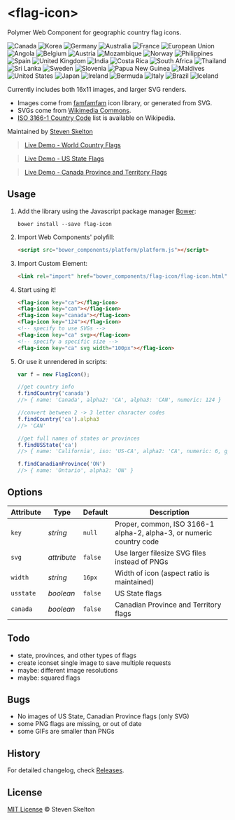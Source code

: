 &lt;flag-icon&gt;
===========

Polymer Web Component for geographic country flag icons.

![Canada](https://raw.githubusercontent.com/stevenrskelton/flag-icon/master/png/country-4x3/ca.png "Canada")
![Korea](https://raw.githubusercontent.com/stevenrskelton/flag-icon/master/png/country-4x3/kr.png "Korea")
![Germany](https://raw.githubusercontent.com/stevenrskelton/flag-icon/master/png/country-4x3/de.png "Germany")
![Australia](https://raw.githubusercontent.com/stevenrskelton/flag-icon/master/png/country-4x3/au.png "Australia")
![France](https://raw.githubusercontent.com/stevenrskelton/flag-icon/master/png/country-4x3/fr.png "France")
![European Union](https://raw.githubusercontent.com/stevenrskelton/flag-icon/master/png/country-4x3/europeanunion.png "European Union")
![Angola](https://raw.githubusercontent.com/stevenrskelton/flag-icon/master/png/country-4x3/ao.png "Angola")
![Belgium](https://raw.githubusercontent.com/stevenrskelton/flag-icon/master/png/country-4x3/be.png "Belgium")
![Austria](https://raw.githubusercontent.com/stevenrskelton/flag-icon/master/png/country-4x3/at.png "Austria")
![Mozambique](https://raw.githubusercontent.com/stevenrskelton/flag-icon/master/png/country-4x3/mz.png "Mozambique")
![Norway](https://raw.githubusercontent.com/stevenrskelton/flag-icon/master/png/country-4x3/no.png "Norway")
![Philippines](https://raw.githubusercontent.com/stevenrskelton/flag-icon/master/png/country-4x3/ph.png "Philippines")
![Spain](https://raw.githubusercontent.com/stevenrskelton/flag-icon/master/png/country-4x3/es.png "Spain")
![United Kingdom](https://raw.githubusercontent.com/stevenrskelton/flag-icon/master/png/country-4x3/gb.png "United Kingdom")
![India](https://raw.githubusercontent.com/stevenrskelton/flag-icon/master/png/country-4x3/in.png "India")
![Costa Rica](https://raw.githubusercontent.com/stevenrskelton/flag-icon/master/png/country-4x3/cr.png "Costa Rica")
![South Africa](https://raw.githubusercontent.com/stevenrskelton/flag-icon/master/png/country-4x3/za.png "South Africa")
![Thailand](https://raw.githubusercontent.com/stevenrskelton/flag-icon/master/png/country-4x3/th.png "Thailand")
![Sri Lanka](https://raw.githubusercontent.com/stevenrskelton/flag-icon/master/png/country-4x3/lk.png "Sri Lanka")
![Sweden](https://raw.githubusercontent.com/stevenrskelton/flag-icon/master/png/country-4x3/se.png "Sweden")
![Slovenia](https://raw.githubusercontent.com/stevenrskelton/flag-icon/master/png/country-4x3/si.png "Slovenia")
![Papua New Guinea](https://raw.githubusercontent.com/stevenrskelton/flag-icon/master/png/country-4x3/pg.png "Papua New Guinea")
![Maldives](https://raw.githubusercontent.com/stevenrskelton/flag-icon/master/png/country-4x3/mv.png "Maldives")
![United States](https://raw.githubusercontent.com/stevenrskelton/flag-icon/master/png/country-4x3/us.png "India")
![Japan](https://raw.githubusercontent.com/stevenrskelton/flag-icon/master/png/country-4x3/jp.png "Japan")
![Ireland](https://raw.githubusercontent.com/stevenrskelton/flag-icon/master/png/country-4x3/ie.png "Ireland")
![Bermuda](https://raw.githubusercontent.com/stevenrskelton/flag-icon/master/png/country-4x3/bm.png "Bermuda")
![Italy](https://raw.githubusercontent.com/stevenrskelton/flag-icon/master/png/country-4x3/it.png "Italy")
![Brazil](https://raw.githubusercontent.com/stevenrskelton/flag-icon/master/png/country-4x3/br.png "Brazil")
![Iceland](https://raw.githubusercontent.com/stevenrskelton/flag-icon/master/png/country-4x3/is.png "Iceland")

Currently includes both 16x11 images, and larger SVG renders.
* Images come from [famfamfam](http://www.famfamfam.com/lab/icons/flags/) icon library, or generated from SVG.
* SVGs come from [Wikimedia Commons](http://commons.wikimedia.org/wiki/Category:SVG_sovereign_state_flags).
* [ISO 3166-1 Country Code](http://en.wikipedia.org/wiki/ISO_3166-1) list is available on Wikipedia.

Maintained by [Steven Skelton](https://github.com/stevenrskelton)

> [Live Demo - World Country Flags](http://files.stevenskelton.ca/flag-icon/examples/countries.html)

> [Live Demo - US State Flags](http://files.stevenskelton.ca/flag-icon/examples/us-states.html)

> [Live Demo - Canada Province and Territory Flags](http://files.stevenskelton.ca/flag-icon/examples/canada-provinces.html)

## Usage

1. Add the library using the Javascript package manager [Bower](http://bower.io/):

	```bower install --save flag-icon```

2. Import Web Components' polyfill:

	```html
	<script src="bower_components/platform/platform.js"></script>
	```

3. Import Custom Element:

	```html
	<link rel="import" href="bower_components/flag-icon/flag-icon.html">
	```

4. Start using it!

	```html
	<flag-icon key="ca"></flag-icon>
	<flag-icon key="can"></flag-icon>
	<flag-icon key="canada"></flag-icon>
	<flag-icon key="124"></flag-icon>
	<!-- specify to use SVGs -->
	<flag-icon key="ca" svg></flag-icon>
	<!-- specify a specific size -->
	<flag-icon key="ca" svg width="100px"></flag-icon>
	```

5. Or use it unrendered in scripts:

	```javascript
	var f = new FlagIcon();

	//get country info
	f.findCountry('canada')
	//> { name: 'Canada', alpha2: 'CA', alpha3: 'CAN', numeric: 124 }

	//convert between 2 -> 3 letter character codes
	f.findCountry('ca').alpha3
	//> 'CAN'

	//get full names of states or provinces
	f.findUSState('ca')
	//> { name: 'California', iso: 'US-CA', alpha2: 'CA', numeric: 6, gpo: 'Calif.' }

	f.findCanadianProvince('ON')
	//> { name: 'Ontario', alpha2: 'ON' }
	```

## Options

Attribute			| Type			| Default		| Description
---					| ---			| ---			| ---
`key`				| *string*		| `null`		| Proper, common, ISO 3166-1 alpha-2, alpha-3, or numeric country code
`svg`				| *attribute*	| `false`		| Use larger filesize SVG files instead of PNGs
`width`				| *string*		| `16px`		| Width of icon (aspect ratio is maintained)
`usstate`			| *boolean*		| `false`		| US State flags
`canada`			| *boolean*		| `false`		| Canadian Province and Territory flags

## Todo
- state, provinces, and other types of flags
- create iconset single image to save multiple requests
- maybe: different image resolutions
- maybe: squared flags

## Bugs
- No images of US State, Canadian Province flags (only SVG)
- some PNG flags are missing, or out of date
- some GIFs are smaller than PNGs

## History

For detailed changelog, check [Releases](https://github.com/stevenrskelton/flag-icon/releases).

## License

[MIT License](http://opensource.org/licenses/MIT) © Steven Skelton